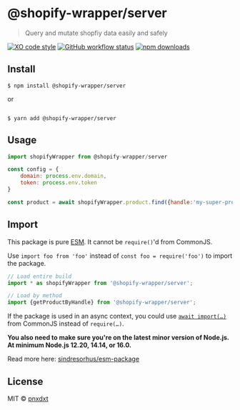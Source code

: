 # @shopify-wrapper/server

> Query and mutate shopfiy data easily and safely

[![XO code style](https://img.shields.io/badge/code_style-XO-5ed9c7.svg)](https://github.com/xojs/xo)
[![GitHub workflow status](https://img.shields.io/github/workflow/status/pnxdxt/shopify-wrapper/CI)](https://github.com/pnxdxt/shopify-wrapper/actions/)
[![npm downloads](https://img.shields.io/npm/dt/@shopify-wrapper/server)](https://www.npmjs.com/package/@shopify-wrapper/server)

## Install

```
$ npm install @shopify-wrapper/server

```

or

```

$ yarn add @shopify-wrapper/server

```

## Usage

```js
import shopifyWrapper from @shopify-wrapper/server

const config = {
	domain: process.env.domain,
	token: process.env.token
}

const product = await shopifyWrapper.product.find({handle:'my-super-product', config})
```

## Import

This package is pure [ESM](https://developer.mozilla.org/en-US/docs/Web/JavaScript/Guide/Modules). It cannot be `require()`'d from CommonJS.

Use `import foo from 'foo'` instead of `const foo = require('foo')` to import the package.

```js
// Load entire build
import * as shopifyWrapper from '@shopify-wrapper/server';

// Load by method
import {getProductByHandle} from '@shopify-wrapper/server';
```

If the package is used in an async context, you could use [`await import(…)`](https://developer.mozilla.org/en-US/docs/Web/JavaScript/Reference/Statements/import#dynamic_imports) from CommonJS instead of `require(…)`.

**You also need to make sure you're on the latest minor version of Node.js. At minimum Node.js 12.20, 14.14, or 16.0.**

Read more here: [sindresorhus/esm-package](https://gist.github.com/sindresorhus/a39789f98801d908bbc7ff3ecc99d99c)

## License

MIT © [pnxdxt](https://pnxdxt.com)
